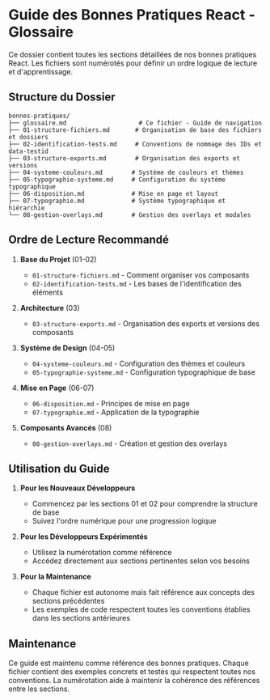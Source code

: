 # Guide des Bonnes Pratiques React - Glossaire

Ce dossier contient toutes les sections détaillées de nos bonnes pratiques React. Les fichiers sont numérotés pour définir un ordre logique de lecture et d'apprentissage.

## Structure du Dossier

```
bonnes-pratiques/
├── glossaire.md                    # Ce fichier - Guide de navigation
├── 01-structure-fichiers.md       # Organisation de base des fichiers et dossiers
├── 02-identification-tests.md     # Conventions de nommage des IDs et data-testid
├── 03-structure-exports.md        # Organisation des exports et versions
├── 04-systeme-couleurs.md        # Système de couleurs et thèmes
├── 05-typographie-systeme.md     # Configuration du système typographique
├── 06-disposition.md             # Mise en page et layout
├── 07-typographie.md             # Système typographique et hiérarchie
└── 08-gestion-overlays.md        # Gestion des overlays et modales
```

## Ordre de Lecture Recommandé

1. **Base du Projet** (01-02)

   - `01-structure-fichiers.md` - Comment organiser vos composants
   - `02-identification-tests.md` - Les bases de l'identification des éléments

2. **Architecture** (03)

   - `03-structure-exports.md` - Organisation des exports et versions des composants

3. **Système de Design** (04-05)

   - `04-systeme-couleurs.md` - Configuration des thèmes et couleurs
   - `05-typographie-systeme.md` - Configuration typographique de base

4. **Mise en Page** (06-07)

   - `06-disposition.md` - Principes de mise en page
   - `07-typographie.md` - Application de la typographie

5. **Composants Avancés** (08)
   - `08-gestion-overlays.md` - Création et gestion des overlays

## Utilisation du Guide

1. **Pour les Nouveaux Développeurs**

   - Commencez par les sections 01 et 02 pour comprendre la structure de base
   - Suivez l'ordre numérique pour une progression logique

2. **Pour les Développeurs Expérimentés**

   - Utilisez la numérotation comme référence
   - Accédez directement aux sections pertinentes selon vos besoins

3. **Pour la Maintenance**
   - Chaque fichier est autonome mais fait référence aux concepts des sections précédentes
   - Les exemples de code respectent toutes les conventions établies dans les sections antérieures

## Maintenance

Ce guide est maintenu comme référence des bonnes pratiques. Chaque fichier contient des exemples concrets et testés qui respectent toutes nos conventions. La numérotation aide à maintenir la cohérence des références entre les sections.

